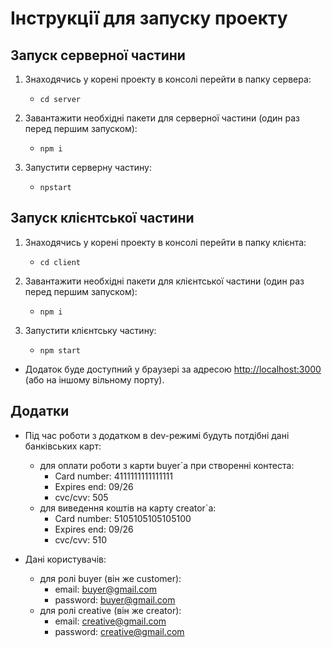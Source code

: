 # Інструкції для запуску проекту

## Запуск серверної частини

1. Знаходячись у корені проекту в консолі перейти в папку сервера:

   - `cd server`

2. Завантажити необхідні пакети для серверної частини (один раз перед першим запуском):

   - `npm i`

3. Запустити серверну частину:

   - `npstart`

## Запуск клієнтської частини

1. Знаходячись у корені проекту в консолі перейти в папку клієнта:

   - `cd client`

2. Завантажити необхідні пакети для клієнтської частини (один раз перед першим запуском):

   - `npm i`

3. Запустити клієнтську частину:

   - `npm start`

- Додаток буде доступний у браузері за адресою [http://localhost:3000](http://localhost:3000) (або на іншому вільному порту).

## Додатки

- Під час роботи з додатком в dev-режимі будуть потдібні дані банківських карт:

  - для оплати роботи з карти buyer`а при створенні контеста:
    - Card number: 4111111111111111
    - Expires end: 09/26
    - cvc/cvv: 505
  - для виведення коштів на карту creator`а:
    - Card number: 5105105105105100
    - Expires end: 09/26
    - cvc/cvv: 510

- Дані користувачів:

  - для ролі buyer (він же customer):
    - email: buyer@gmail.com
    - password: buyer@gmail.com
  - для ролі creative (він же creator):
    - email: creative@gmail.com
    - password: creative@gmail.com
